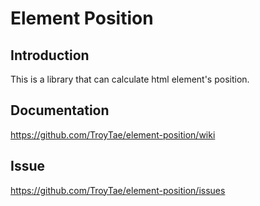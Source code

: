 # Element Position

## Introduction
This is a library that can calculate html element's position.

## Documentation
https://github.com/TroyTae/element-position/wiki

## Issue
https://github.com/TroyTae/element-position/issues
